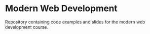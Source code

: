 # Modern Web Development

Repository containing code examples and slides for the modern web development course.